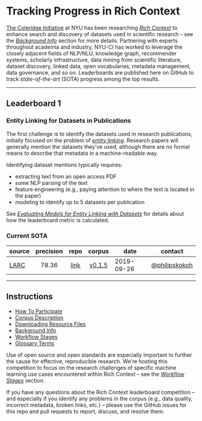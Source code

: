 # Tracking Progress in Rich Context

[The Coleridge Initiative](https://coleridgeinitiative.org/richcontext) 
at NYU has been researching [*Rich Context*](https://coleridgeinitiative.org/richcontext) to enhance search and discovery of datasets used in scientific research – see the [_Background Info_](https://github.com/Coleridge-Initiative/rclc/wiki/Background-Info) section for more details.
Partnering with experts throughout academia and industry, NYU-CI has
worked to leverage the closely adjacent fields of NLP/NLU, knowledge
graph, recommender systems, scholarly infrastructure, data mining from
scientific literature, dataset discovery, linked data, open vocabularies, metadata management, data governance, and so on.
Leaderboards are published here on GitHub to track _state-of-the-art_ (SOTA) progress among the top results.

---

## Leaderboard 1

### Entity Linking for Datasets in Publications

The first challenge is to identify the datasets used in research
publications, initially focused on the problem of 
[_entity linking_](https://nlpprogress.com/english/entity_linking.html).
Research papers will generally mention the datasets they've used, although there are no formal means to describe that metadata in a machine-readable way.

Identifying dataset mentions typically requires:

  * extracting text from an open access PDF
  * some NLP parsing of the text
  * feature engineering (e.g., paying attention to where the text is located in the paper)
  * modeling to identify up to 5 datasets per publication

See [_Evaluating Models for Entity Linking with Datasets_](https://github.com/Coleridge-Initiative/rclc/wiki/Evaluating-Models-for-Entity-Linking-with-Datasets) for details about how the leaderboard metric is calculated.

### Current SOTA

|  source | precision  | repo | corpus | date | contact |
| ------- | :----:| :----: | :----: | ---------- | :-----------: |
| [LARC](https://github.com/LARC-CMU-SMU) | 78.36 | [link]( https://github.com/LARC-CMU-SMU/rclc_2019_baseline) | [v0.1.5](https://github.com/Coleridge-Initiative/rclc/releases/tag/v0.1.5) | 2019-09-26 | [@philipskokoh](https://github.com/philipskokoh) |

---

## Instructions

  * [How To Participate](https://github.com/Coleridge-Initiative/rclc/wiki/How-To-Participate)
  * [Corpus Description](https://github.com/Coleridge-Initiative/rclc/wiki/Corpus-Description)
  * [Downloading Resource Files](https://github.com/Coleridge-Initiative/rclc/wiki/Downloading-Resource-Files)
  * [Background Info](https://github.com/Coleridge-Initiative/rclc/wiki/Background-Info)
  * [Workflow Stages](https://github.com/Coleridge-Initiative/rclc/wiki/Workflow-Stages)
  * [Glossary Terms](https://github.com/Coleridge-Initiative/rclc/wiki/Glossary-Terms)

Use of open source and open standards are especially important to
further the cause for effective, reproducible research. 
We're hosting this competition to focus on the research challenges of specific machine learning use cases encountered within Rich Context – see the [_Workflow Stages_](https://github.com/Coleridge-Initiative/rclc/wiki/Workflow-Stages) section. 

If you have any questions about the Rich Context leaderboard competition – and especially if you identify any problems in the corpus (e.g., data quality, incorrect metadata, broken links, etc.) – please use the GitHub issues for this repo and pull requests to report, discuss, and resolve them.
